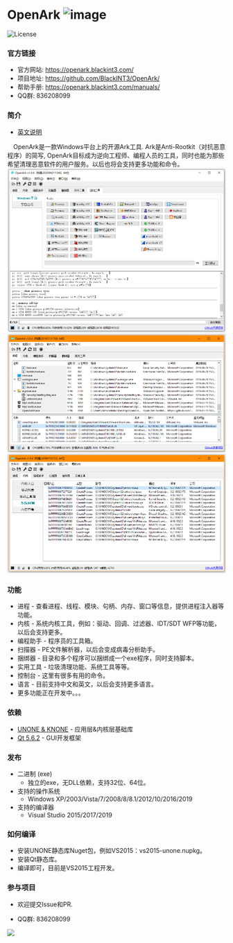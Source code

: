 # OpenArk ![image](resources/logo.png)

![License](https://img.shields.io/badge/License-LGPL-green.svg)

### 官方链接
* 官方网站: https://openark.blackint3.com/
* 项目地址: https://github.com/BlackINT3/OpenArk/
* 帮助手册: https://openark.blackint3.com/manuals/
* QQ群: 836208099

### 简介
* [英文说明](https://github.com/BlackINT3/OpenArk/blob/master/README.md)

&ensp;&ensp;OpenArk是一款Windows平台上的开源Ark工具. Ark是Anti-Rootkit（对抗恶意程序）的简写, OpenArk目标成为逆向工程师、编程人员的工具，同时也能为那些希望清理恶意软件的用户服务。以后也将会支持更多功能和命令。
![image](resources/snapshot-zh-v106.png)
![image](resources/snapshot-zh-01.png)
![image](resources/snapshot-zh-02.png)

### 功能
* 进程 - 查看进程、线程、模块、句柄、内存、窗口等信息，提供进程注入器等功能。
* 内核 - 系统内核工具，例如：驱动、回调、过滤器、IDT/SDT WFP等功能，以后会支持更多。
* 编程助手 - 程序员的工具箱。
* 扫描器 - PE文件解析器，以后会变成病毒分析助手。
* 捆绑器 - 目录和多个程序可以捆绑成一个exe程序，同时支持脚本。
* 实用工具 - 垃圾清理功能、系统工具等等。
* 控制台 - 这里有很多有用的命令。
* 语言 - 目前支持中文和英文，以后会支持更多语言。
* 更多功能正在开发中。。。

### 依赖
* [UNONE & KNONE](https://github.com/BlackINT3/none) - 应用层&内核层基础库
* [Qt 5.6.2](https://download.qt.io/official_releases/qt/5.6/5.6.2/)  - GUI开发框架

### 发布
* 二进制 (exe)
  * 独立的exe，无DLL依赖，支持32位、64位。
* 支持的操作系统
  * Windows XP/2003/Vista/7/2008/8/8.1/2012/10/2016/2019
* 支持的编译器
  * Visual Studio 2015/2017/2019

### 如何编译
* 安装UNONE静态库Nuget包，例如VS2015：vs2015-unone.nupkg。
* 安装Qt静态库。
* 编译即可，目前是VS2015工程开发。

### 参与项目
  * 欢迎提交Issue和PR.

  * QQ群: 836208099

  ![](doc/resources/qq-qun.png)